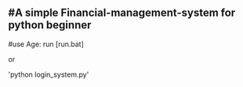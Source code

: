 #A simple Financial-management-system for python beginner
----------------
#use Age:
run [run.bat]

or 

'python login_system.py' 
